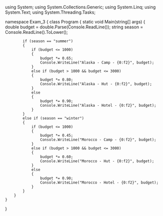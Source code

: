 using System;
using System.Collections.Generic;
using System.Linq;
using System.Text;
using System.Threading.Tasks;

namespace Exam_3
{
    class Program
    {
        static void Main(string[] args)
        {
            double budget = double.Parse(Console.ReadLine());
            string season = Console.ReadLine().ToLower();

            if (season == "summer")
            {
                if (budget <= 1000)
                {
                    budget *= 0.65;
                    Console.WriteLine("Alaska - Camp - {0:f2}", budget);
                }
                else if (budget > 1000 && budget <= 3000)
                {
                    budget *= 0.80;
                    Console.WriteLine("Alaska - Hut - {0:f2}", budget);
                }
                else
                {
                    budget *= 0.90;
                    Console.WriteLine("Alaska - Hotel - {0:f2}", budget);
                }
            }
            else if (season == "winter")
            {
                if (budget <= 1000)
                {
                    budget *= 0.45;
                    Console.WriteLine("Morocco - Camp - {0:f2}", budget);
                }
                else if (budget > 1000 && budget <= 3000)
                {
                    budget *= 0.60;
                    Console.WriteLine("Morocco - Hut - {0:f2}", budget);
                }
                else
                {
                    budget *= 0.90;
                    Console.WriteLine("Morocco - Hotel - {0:f2}", budget);
                }
            }
        }
    }
}
